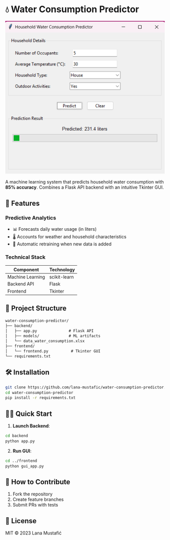 # 💧 Water Consumption Predictor

<p align="center">
  <img src="screenshot.png" alt="GUI Screenshot" width="600">
</p>

A machine learning system that predicts household water consumption with **85% accuracy**. Combines a Flask API backend with an intuitive Tkinter GUI.

## 🚀 Features

### Predictive Analytics
- 📊 Forecasts daily water usage (in liters)
- 🌡️ Accounts for weather and household characteristics
- 🔄 Automatic retraining when new data is added

### Technical Stack
| Component          | Technology |
|--------------------|------------|
| Machine Learning   | scikit-learn |
| Backend API        | Flask      |
| Frontend           | Tkinter    |

## 📂 Project Structure
```
water-consumption-predictor/
├── backend/
│   ├── app.py              # Flask API
│   ├── models/             # ML artifacts
│   └── data_water_consumption.xlsx
├── frontend/
│   └── frontend.py          # Tkinter GUI
└── requirements.txt
```

## 🛠️ Installation
```bash
git clone https://github.com/lana-mustafic/water-consumption-predictor.git
cd water-consumption-predictor
pip install -r requirements.txt
```

## 🏃‍♂️ Quick Start
1. **Launch Backend**:
```bash
cd backend
python app.py
```

2. **Run GUI**:
```bash
cd ../frontend
python gui_app.py
```

## 🤝 How to Contribute
1. Fork the repository
2. Create feature branches
3. Submit PRs with tests

## 📜 License
MIT © 2023 Lana Mustafić
